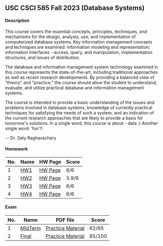 ## USC CSCI 585 Fall 2023 (Database Systems)

#### Description
  This course covers the essential concepts, principles, techniques, and mechanisms for the design, analysis, use, and implementation of computerized database systems. Key information management concepts and techniques are examined: information modeling and representation; information interfaces - access, query, and manipulation, implementation structures, and issues of distribution.

  The database and information management system technology examined in this course represents the state-of-the-art, including traditional approaches as well as recent research developments. By providing a balanced view of "theory" and "practice," the course should allow the student to understand, evaluate, and utilize practical database and information management systems.

  The course is intended to provide a basic understanding of the issues and problems involved in database systems, knowledge of currently practical techniques for satisfying the needs of such a system, and an indication of the current research approaches that are likely to provide a basis for tomorrow's solutions.
In a single word, this course is about - data :) Another single word: 'fun'!!

  -- Dr. Saty Raghavachary


  #### Homework

|No.|    Name    |HW Page|Score|
|---|------------|--------|-----|
|1|[HW1](https://github.com/MeerzaA/CSCI_585/blob/main/Homeworks/Assignment_01/HW1_EER.png)|[HW Page](https://github.com/MeerzaA/CSCI_585/blob/main/Homeworks/Assignment_01/CSCI585_Fall23_HW1.jpeg) |6/6|
|2|[HW2](https://github.com/AaronYang2333/CSCI_570/blob/master/homeworks/CSCI_570_Spring_2021_HW2.pdf)|[HW Page](https://github.com/AaronYang2333/CSCI_570/blob/master/homewok_solution/homework_2/Bo_Yang_CSCI_570_HW_2.pdf) |3.9/6|
|3|[HW3](https://github.com/AaronYang2333/CSCI_570/blob/master/homeworks/CSCI_570_Spring_2021_HW3.pdf)|[HW Page](https://github.com/AaronYang2333/CSCI_570/blob/master/homewok_solution/homework_3/Bo_Yang_CSCI_570_HW_3.pdf) |6/6|
|4|[HW4](https://github.com/AaronYang2333/CSCI_570/blob/master/homeworks/CSCI_570_Spring_2021_HW4.pdf)|[HW Page](https://github.com/AaronYang2333/CSCI_570/blob/master/homewok_solution/homework_4/Bo_Yang_CSCI_570_HW_4.pdf) |6/6|



#### Exam

|No.|    Name    |PDF file|Score|
|---|------------|--------|---|
|1|[MidTerm](https://github.com/AaronYang2333/CSCI_570/blob/master/exam1/Exam_1_Rubrics.pdf)|[Practice Material](https://github.com/AaronYang2333/CSCI_570/blob/master/exam1/Practice_Exam.pdf) |62/85|
|2|[Final](https://github.com/AaronYang2333/CSCI_570/blob/master/exam2/Exam2_Rubrics.pdf)|[Practice Material](https://github.com/AaronYang2333/CSCI_570/blob/master/exam2/Practice_Exam.pdf) |85/100|













